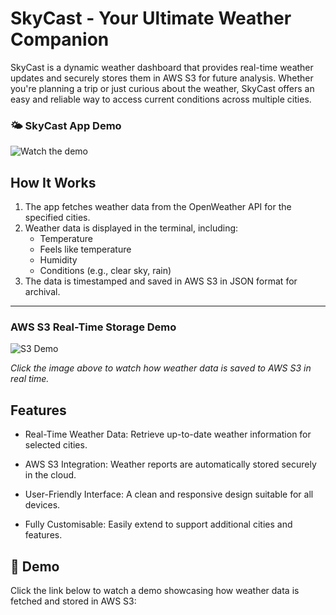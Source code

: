 # SkyCast - Your Ultimate Weather Companion

 SkyCast is a dynamic weather dashboard that provides real-time weather updates and securely stores them in AWS S3 for future analysis. Whether you're planning a trip or just curious about the weather, SkyCast offers an easy and reliable way to access current conditions across multiple cities.


 ### 🌤️ SkyCast App Demo

![Watch the demo](https://github.com/user-attachments/assets/673b94b8-063a-469b-935d-59606f632f69)

## How It Works

1. The app fetches weather data from the OpenWeather API for the specified cities.
2. Weather data is displayed in the terminal, including:
   - Temperature
   - Feels like temperature
   - Humidity
   - Conditions (e.g., clear sky, rain)
3. The data is timestamped and saved in AWS S3 in JSON format for archival.

--- 

###  AWS S3 Real-Time Storage Demo

![S3 Demo](https://github.com/user-attachments/assets/922f717a-0d29-483b-98a1-c7493d41401a)

*Click the image above to watch how weather data is saved to AWS S3 in real time.*


## Features

- Real-Time Weather Data: Retrieve up-to-date weather information for selected cities.

- AWS S3 Integration: Weather reports are automatically stored securely in the cloud.

- User-Friendly Interface: A clean and responsive design suitable for all devices.

- Fully Customisable: Easily extend to support additional cities and features.

## 🎥 Demo

Click the link below to watch a demo showcasing how weather data is fetched and stored in AWS S3:
























